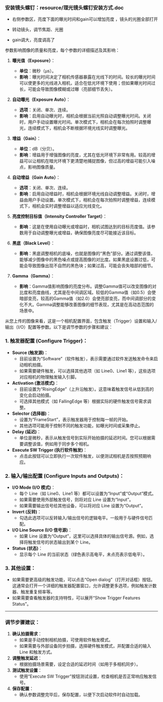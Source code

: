 ### 安装镜头螺钉：resource/理光镜头螺钉安装方式.doc
- 右侧参数区，亮度下面的曝光时间和gain可以增加亮度 ，镜头的光圈全部打开

- 转动镜头，调节焦距、光圈
- gain调大，亮度调高了

参数影响图像的质量和亮度，每个参数的详细描述及其影响：

1. **曝光值（Exposure）**：
   - **单位**：微秒（µs）。
   - **影响**：曝光时间决定了相机传感器暴露在光线下的时间。较长的曝光时间可以使更多的光线进入相机，适合在低光环境下使用；但如果曝光时间过长，可能会导致图像模糊或过曝（亮部细节丢失）。
   
2. **自动曝光（Exposure Auto）**：
   - **选项**：关闭、单次、连续。
   - **影响**：启用自动曝光时，相机会根据当前光照自动调整曝光时间。关闭时，用户手动设置曝光时间。单次模式下，相机会在每次拍照时调整曝光，连续模式下，相机会不断根据环境光线实时调整曝光。
   
3. **增益（Gain）**：
   - **单位**：dB（分贝）。
   - **影响**：增益用于增强图像的亮度，尤其在低光环境下非常有用。较高的增益可以让相机在暗光环境下更清楚地捕捉图像，但过高的增益可能引入噪点，影响图像质量。
   
4. **自动增益（Gain Auto）**：
   - **选项**：关闭、单次、连续。
   - **影响**：启用自动增益时，相机会根据环境光线自动调整增益。关闭时，增益由用户手动设置。单次模式下，相机会在每次拍照时调整增益，连续模式下，相机会实时调整增益以适应光线变化。
   
5. **亮度控制目标值（Intensity Controller Target）**：
   - **影响**：这是在使用自动曝光或增益时，相机试图达到的目标亮度值。该参数用于自动调整曝光或增益，确保图像亮度尽可能接近该目标。
   
6. **黑底（Black Level）**：
   - **影响**：黑底调整相机的底噪，也就是图像的“黑色”部分。通过调整该值，能够减少图像中的黑色噪点或提高图像的对比度。如果黑底设置过低，可能会导致图像出现不自然的黑色块；如果过高，可能会丧失暗部的细节。
   
7. **Gamma（Gamma）**：
   - **影响**：Gamma值影响图像的亮度分布。调整Gamma值可以改变图像的对比度和亮度曲线，尤其是在中间调区域。较低的Gamma值（如0.5）会使暗部变亮，较高的Gamma值（如2.0）会使亮部变亮，而中间调部分的变化不大。Gamma调整能够改善图像的细节表现，尤其是在高动态范围的场景中。


从您上传的图像来看，这是一个相机配置界面，包含触发（Trigger）设置和输入/输出（I/O）配置等参数。以下是调节参数的步骤和建议：

### 1. **触发器配置 (Configure Trigger)**：
   - **Source (触发源)**：
     - 目前设置为“Software”（软件触发），表示需要通过软件发送触发命令来启动相机拍摄。
     - 如果需要硬件触发，可以选择其他选项（如 Line0、Line1 等），这些选项对应相机的物理触发输入引脚。
   - **Activation (激活模式)**：
     - 目前设置为“RisingEdge”（上升沿触发）。这意味着触发信号从低到高的变化会启动拍摄。
     - 可选择其他模式（如 FallingEdge 等）根据实际的硬件触发信号需求调整。
   - **Selector (选择器)**：
     - 设置为“FrameStart”，表示触发器用于控制每一帧的开始。
     - 其他选项可能用于控制不同的触发功能，如曝光时间或采集停止。
   - **Delay (延迟)**：
     - 单位是微秒，表示从触发信号到实际开始拍摄的延迟时间。您可以根据需要调整该值，例如用于同步多个相机。
   - **Execute SW Trigger (执行软件触发)**：
     - 点击此按钮可以立即执行一次软件触发，以便测试相机是否按照预期响应。

### 2. **输入/输出配置 (Configure Inputs and Outputs)**：
   - **I/O Mode (I/O 模式)**：
     - 每个 Line（如 Line0、Line1 等）都可以设置为“Input”或“Output”模式。
     - 如果需要使用外部触发信号，则将对应 Line 设置为“Input”。
     - 如果需要输出信号给其他设备，可以将对应 Line 设置为“Output”。
   - **Invert (反转)**：
     - 勾选此选项可以反转输入/输出信号的逻辑电平。一般用于与硬件信号匹配。
   - **I/O Line Source (I/O 信号源)**：
     - 如果 Line 设置为“Output”，这里可以选择具体的输出信号源。例如，选择将触发信号的状态输出到某个 Line。
   - **Status (状态)**：
     - 显示每个 Line 的当前状态（绿色表示高电平，未点亮表示低电平）。

### 3. **其他设置**：
   - 如果需要更高级的触发功能，可以点击“Open dialog”（打开对话框）按钮。这通常会打开一个详细的触发器配置窗口，允许调整更多选项，例如触发计数器、触发重复频率等。
   - 如果需要查看触发器的支持特性，可以展开“Show Trigger Features Status”。

---

### 调节步骤建议：
1. **确认拍摄需求**：
   - 如果是手动控制相机拍摄，可使用软件触发模式。
   - 如果需要与外部设备同步拍摄，选择硬件触发模式，并配置合适的输入 Line 和触发方式。
2. **调整触发延迟**：
   - 根据拍摄场景需要，设定合适的延迟时间（如用于多相机同步）。
3. **测试触发设置**：
   - 使用“Execute SW Trigger”按钮测试设置，检查相机是否正常响应触发信号。
4. **保存配置**：
   - 确认参数调整完毕后，保存配置，以便下次启动软件时自动加载。

